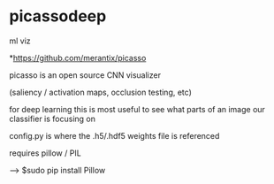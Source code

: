 # picassodeep
ml viz

*https://github.com/merantix/picasso

picasso is an open source CNN visualizer

(saliency / activation maps, occlusion testing, etc)

for deep learning this is most useful to see what parts of an image our classifier is focusing on

config.py is where the .h5/.hdf5 weights file is referenced

requires pillow / PIL

--> $sudo pip install Pillow
